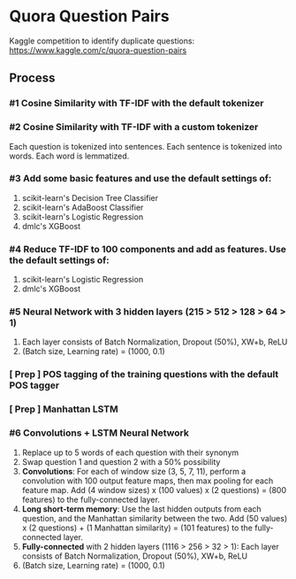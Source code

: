 # Quora Question Pairs
Kaggle competition to identify duplicate questions: https://www.kaggle.com/c/quora-question-pairs

## Process
### #1 Cosine Similarity with TF-IDF with the default tokenizer
### #2 Cosine Similarity with TF-IDF with a custom tokenizer
Each question is tokenized into sentences. Each sentence is tokenized into words. Each word is lemmatized.
### #3 Add some basic features and use the default settings of:
1. scikit-learn's Decision Tree Classifier
2. scikit-learn's AdaBoost Classifier
3. scikit-learn's Logistic Regression
4. dmlc's XGBoost
### #4 Reduce TF-IDF to 100 components and add as features. Use the default settings of:
1. scikit-learn's Logistic Regression
2. dmlc's XGBoost
### #5 Neural Network with 3 hidden layers (215 > 512 > 128 > 64 > 1)
1. Each layer consists of Batch Normalization, Dropout (50%), XW+b, ReLU
2. (Batch size, Learning rate) = (1000, 0.1)
### [ Prep ] POS tagging of the training questions with the default POS tagger
### [ Prep ] Manhattan LSTM
### #6 Convolutions + LSTM Neural Network
1. Replace up to 5 words of each question with their synonym
2. Swap question 1 and question 2 with a 50% possibility
3. **Convolutions**: For each of window size (3, 5, 7, 11), perform a convolution with 100 output feature maps, then max pooling for each feature map. Add (4 window sizes) x (100 values) x (2 questions) = (800 features) to the fully-connected layer.
4. **Long short-term memory**: Use the last hidden outputs from each question, and the Manhattan similarity between the two. Add (50 values) x (2 questions) + (1 Manhattan similarity) = (101 features) to the fully-connected layer.
5. **Fully-connected** with 2 hidden layers (1116 > 256 > 32 > 1): Each layer consists of Batch Normalization, Dropout (50%), XW+b, ReLU
6. (Batch size, Learning rate) = (1000, 0.1)
